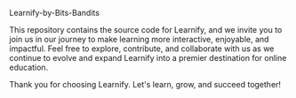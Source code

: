 Learnify-by-Bits-Bandits

This repository contains the source code for Learnify, and we invite you to join us in our journey to make learning more interactive, enjoyable, and impactful. Feel free to explore, contribute, and collaborate with us as we continue to evolve and expand Learnify into a premier destination for online education.

Thank you for choosing Learnify. Let's learn, grow, and succeed together!
